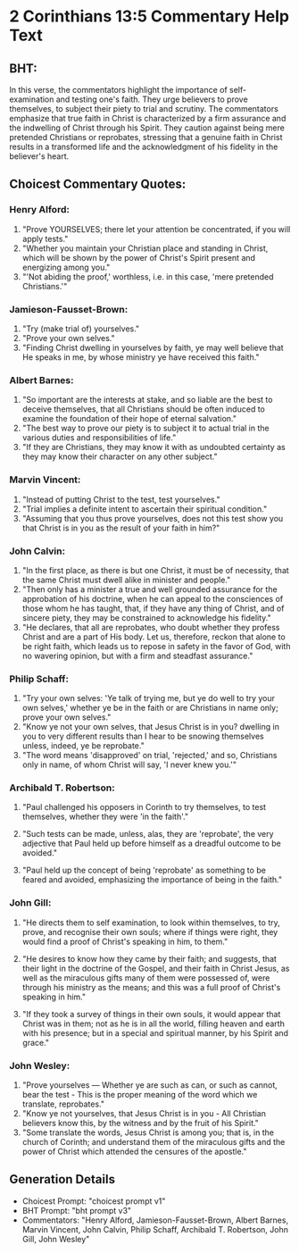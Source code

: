 # 2 Corinthians 13:5 Commentary Help Text

## BHT:
In this verse, the commentators highlight the importance of self-examination and testing one's faith. They urge believers to prove themselves, to subject their piety to trial and scrutiny. The commentators emphasize that true faith in Christ is characterized by a firm assurance and the indwelling of Christ through his Spirit. They caution against being mere pretended Christians or reprobates, stressing that a genuine faith in Christ results in a transformed life and the acknowledgment of his fidelity in the believer's heart.

## Choicest Commentary Quotes:
### Henry Alford:
1. "Prove YOURSELVES; there let your attention be concentrated, if you will apply tests."
2. "Whether you maintain your Christian place and standing in Christ, which will be shown by the power of Christ's Spirit present and energizing among you."
3. "'Not abiding the proof,' worthless, i.e. in this case, 'mere pretended Christians.'"

### Jamieson-Fausset-Brown:
1. "Try (make trial of) yourselves."
2. "Prove your own selves."
3. "Finding Christ dwelling in yourselves by faith, ye may well believe that He speaks in me, by whose ministry ye have received this faith."

### Albert Barnes:
1. "So important are the interests at stake, and so liable are the best to deceive themselves, that all Christians should be often induced to examine the foundation of their hope of eternal salvation."
2. "The best way to prove our piety is to subject it to actual trial in the various duties and responsibilities of life."
3. "If they are Christians, they may know it with as undoubted certainty as they may know their character on any other subject."

### Marvin Vincent:
1. "Instead of putting Christ to the test, test yourselves."
2. "Trial implies a definite intent to ascertain their spiritual condition."
3. "Assuming that you thus prove yourselves, does not this test show you that Christ is in you as the result of your faith in him?"

### John Calvin:
1. "In the first place, as there is but one Christ, it must be of necessity, that the same Christ must dwell alike in minister and people."
2. "Then only has a minister a true and well grounded assurance for the approbation of his doctrine, when he can appeal to the consciences of those whom he has taught, that, if they have any thing of Christ, and of sincere piety, they may be constrained to acknowledge his fidelity."
3. "He declares, that all are reprobates, who doubt whether they profess Christ and are a part of His body. Let us, therefore, reckon that alone to be right faith, which leads us to repose in safety in the favor of God, with no wavering opinion, but with a firm and steadfast assurance."

### Philip Schaff:
1. "Try your own selves: 'Ye talk of trying me, but ye do well to try your own selves,' whether ye be in the faith or are Christians in name only; prove your own selves." 
2. "Know ye not your own selves, that Jesus Christ is in you? dwelling in you to very different results than I hear to be snowing themselves unless, indeed, ye be reprobate." 
3. "The word means 'disapproved' on trial, 'rejected,' and so, Christians only in name, of whom Christ will say, 'I never knew you.'"

### Archibald T. Robertson:
1. "Paul challenged his opposers in Corinth to try themselves, to test themselves, whether they were 'in the faith'." 

2. "Such tests can be made, unless, alas, they are 'reprobate', the very adjective that Paul held up before himself as a dreadful outcome to be avoided."

3. "Paul held up the concept of being 'reprobate' as something to be feared and avoided, emphasizing the importance of being in the faith."

### John Gill:
1. "He directs them to self examination, to look within themselves, to try, prove, and recognise their own souls; where if things were right, they would find a proof of Christ's speaking in him, to them." 

2. "He desires to know how they came by their faith; and suggests, that their light in the doctrine of the Gospel, and their faith in Christ Jesus, as well as the miraculous gifts many of them were possessed of, were through his ministry as the means; and this was a full proof of Christ's speaking in him." 

3. "If they took a survey of things in their own souls, it would appear that Christ was in them; not as he is in all the world, filling heaven and earth with his presence; but in a special and spiritual manner, by his Spirit and grace."

### John Wesley:
1. "Prove yourselves — Whether ye are such as can, or such as cannot, bear the test - This is the proper meaning of the word which we translate, reprobates."
2. "Know ye not yourselves, that Jesus Christ is in you - All Christian believers know this, by the witness and by the fruit of his Spirit."
3. "Some translate the words, Jesus Christ is among you; that is, in the church of Corinth; and understand them of the miraculous gifts and the power of Christ which attended the censures of the apostle."


## Generation Details
- Choicest Prompt: "choicest prompt v1"
- BHT Prompt: "bht prompt v3"
- Commentators: "Henry Alford, Jamieson-Fausset-Brown, Albert Barnes, Marvin Vincent, John Calvin, Philip Schaff, Archibald T. Robertson, John Gill, John Wesley"
